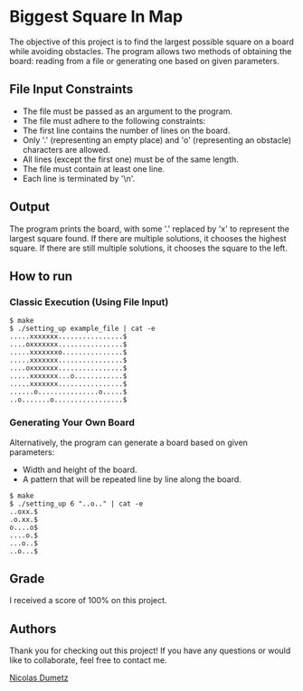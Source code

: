 # Biggest Square In Map

The objective of this project is to find the largest possible square on a board while avoiding obstacles. The program allows two methods of obtaining the board: reading from a file or generating one based on given parameters.

## File Input Constraints

- The file must be passed as an argument to the program.
- The file must adhere to the following constraints:
- The first line contains the number of lines on the board.
- Only '.' (representing an empty place) and 'o' (representing an obstacle) characters are allowed.
- All lines (except the first one) must be of the same length.
- The file must contain at least one line.
- Each line is terminated by '\n'.

## Output

The program prints the board, with some '.' replaced by 'x' to represent the largest square found. If there are multiple solutions, it chooses the highest square. If there are still multiple solutions, it chooses the square to the left.

## How to run

### Classic Execution (Using File Input)

```
$ make
$ ./setting_up example_file | cat -e
.....xxxxxxx................$
....oxxxxxxx................$
.....xxxxxxxo...............$
.....xxxxxxx................$
....oxxxxxxx................$
.....xxxxxxx...o............$
.....xxxxxxx................$
......o...............o.....$
..o.......o.................$
```
### Generating Your Own Board

Alternatively, the program can generate a board based on given parameters:
- Width and height of the board.
- A pattern that will be repeated line by line along the board.
```
$ make
$ ./setting_up 6 "..o.." | cat -e
..oxx.$
.o.xx.$
o....o$
....o.$
...o..$
..o...$
```

## Grade

I received a score of 100% on this project.

## Authors
Thank you for checking out this project! If you have any questions or would like to collaborate, feel free to contact me.

[Nicolas Dumetz](mailto:nicolasdumetzpro@gmail.com)
